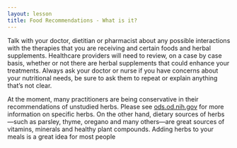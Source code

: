 ```yaml
---
layout: lesson
title: Food Recommendations - What is it?
---
```


Talk with your doctor, dietitian or pharmacist about any possible interactions with the therapies that you are receiving and certain foods and herbal supplements. Healthcare providers will need to review, on a case by case basis, whether or not there are herbal supplements that could enhance your treatments. Always ask your doctor or nurse if you have concerns about your nutritional needs, be sure to ask them to repeat or explain anything that’s not clear.

At the moment, many practitioners are being conservative in their recommendations of unstudied herbs. Please see [ods.od.nih.gov](ods.od.nih.gov) for more information on specific herbs. On the other hand, dietary sources of herbs—such as parsley, thyme, oregano and many others—are great sources of vitamins, minerals and healthy plant compounds. Adding herbs to your meals is a great idea for most people
